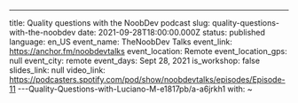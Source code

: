 ---
title: Quality questions with the NoobDev podcast
slug: quality-questions-with-the-noobdev
date: 2021-09-28T18:00:00.000Z
status: published
language: en_US
event_name: TheNoobDev Talks
event_link: https://anchor.fm/noobdevtalks
event_location: Remote
event_location_gps: null
event_city: remote
event_days: Sept 28, 2021
is_workshop: false
slides_link: null
video_link: https://podcasters.spotify.com/pod/show/noobdevtalks/episodes/Episode-11
---Quality-Questions-with-Luciano-M-e1817pb/a-a6jrkh1
with: ~
